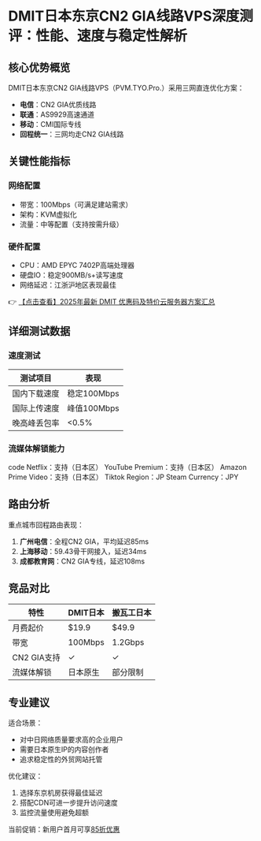 # DMIT日本东京CN2 GIA线路VPS深度测评：性能、速度与稳定性解析

## 核心优势概览
DMIT日本东京CN2 GIA线路VPS（PVM.TYO.Pro.）采用三网直连优化方案：
- **电信**：CN2 GIA优质线路
- **联通**：AS9929高速通道
- **移动**：CMI国际专线
- **回程统一**：三网均走CN2 GIA线路

## 关键性能指标
### 网络配置
- 带宽：100Mbps（可满足建站需求）
- 架构：KVM虚拟化
- 流量：中等配置（支持按需升级）

### 硬件配置
- CPU：AMD EPYC 7402P高端处理器
- 硬盘IO：稳定900MB/s+读写速度
- 网络延迟：江浙沪地区表现最佳

👉 [【点击查看】2025年最新 DMIT 优惠码及特价云服务器方案汇总](https://bit.ly/dmit_coupon)

## 详细测试数据
### 速度测试
| 测试项目       | 表现               |
|----------------|--------------------|
| 国内下载速度   | 稳定100Mbps        |
| 国际上传速度   | 峰值100Mbps        |
| 晚高峰丢包率   | <0.5%             |

### 流媒体解锁能力
code
Netflix：支持（日本区）
YouTube Premium：支持（日本区）
Amazon Prime Video：支持（日本区）
Tiktok Region：JP
Steam Currency：JPY

## 路由分析
重点城市回程路由表现：
1. **广州电信**：全程CN2 GIA，平均延迟85ms
2. **上海移动**：59.43骨干网接入，延迟34ms
3. **成都教育网**：CN2 GIA专线，延迟108ms

## 竞品对比
| 特性          | DMIT日本 | 搬瓦工日本 |
|---------------|----------|------------|
| 月费起价      | $19.9    | $49.9      |
| 带宽          | 100Mbps  | 1.2Gbps    |
| CN2 GIA支持   | ✓        | ✓          |
| 流媒体解锁    | 日本原生 | 部分限制   |

## 专业建议
适合场景：
- 对中日网络质量要求高的企业用户
- 需要日本原生IP的内容创作者
- 追求稳定性的外贸网站托管

优化建议：
1. 选择东京机房获得最佳延迟
2. 搭配CDN可进一步提升访问速度
3. 监控流量使用避免超额

当前促销：新用户首月可享[85折优惠](https://bit.ly/dmit_coupon)